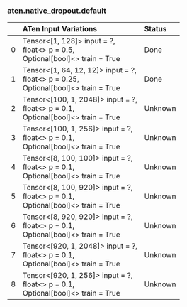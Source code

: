 ### aten.native_dropout.default
|    | ATen Input Variations                                                                    | Status   |
|---:|:-----------------------------------------------------------------------------------------|:---------|
|  0 | Tensor<[1, 128]> input = ?,<br>float<> p = 0.5,<br>Optional[bool]<> train = True         | Done     |
|  1 | Tensor<[1, 64, 12, 12]> input = ?,<br>float<> p = 0.25,<br>Optional[bool]<> train = True | Done     |
|  2 | Tensor<[100, 1, 2048]> input = ?,<br>float<> p = 0.1,<br>Optional[bool]<> train = True   | Unknown  |
|  3 | Tensor<[100, 1, 256]> input = ?,<br>float<> p = 0.1,<br>Optional[bool]<> train = True    | Unknown  |
|  4 | Tensor<[8, 100, 100]> input = ?,<br>float<> p = 0.1,<br>Optional[bool]<> train = True    | Unknown  |
|  5 | Tensor<[8, 100, 920]> input = ?,<br>float<> p = 0.1,<br>Optional[bool]<> train = True    | Unknown  |
|  6 | Tensor<[8, 920, 920]> input = ?,<br>float<> p = 0.1,<br>Optional[bool]<> train = True    | Unknown  |
|  7 | Tensor<[920, 1, 2048]> input = ?,<br>float<> p = 0.1,<br>Optional[bool]<> train = True   | Unknown  |
|  8 | Tensor<[920, 1, 256]> input = ?,<br>float<> p = 0.1,<br>Optional[bool]<> train = True    | Unknown  |

